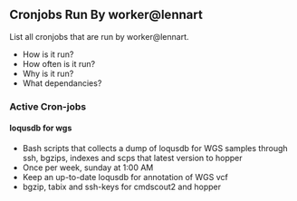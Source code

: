 ## Cronjobs Run By worker@lennart

List all cronjobs that are run by worker@lennart.
* How is it run?
* How often is it run?
* Why is it run?
* What dependancies?

### Active Cron-jobs

#### loqusdb for wgs
* Bash scripts that collects a dump of loqusdb for WGS samples through ssh, bgzips, indexes and scps that latest version to hopper
* Once per week, sunday at 1:00 AM
* Keep an up-to-date loqusdb for annotation of WGS vcf
* bgzip, tabix and ssh-keys for cmdscout2 and hopper
